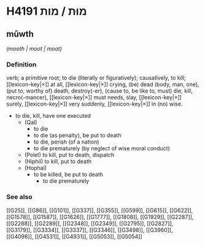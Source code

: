 # H4191 מוּת / מות

## mûwth

_(mooth | moot | moot)_

### Definition

verb; a primitive root; to die (literally or figuratively); causatively, to kill; [[lexicon-key|×]] at all, [[lexicon-key|×]] crying, (be) dead (body, man, one), (put to, worthy of) death, destroy(-er), (cause to, be like to, must) die, kill, necro(-mancer), [[lexicon-key|×]] must needs, slay, [[lexicon-key|×]] surely, [[lexicon-key|×]] very suddenly, [[lexicon-key|×]] in (no) wise.

- to die, kill, have one executed
    - (Qal)
        - to die
        - to die (as penalty), be put to death
        - to die, perish (of a nation)
        - to die prematurely (by neglect of wise moral conduct)
    - (Polel) to kill, put to death, dispatch
    - (Hiphil) to kill, put to death
    - (Hophal)
        - to be killed, be put to death
            - to die prematurely
### See also

[[G25]], [[G86]], [[G101]], [[G337]], [[G355]], [[G599]], [[G615]], [[G622]], [[G1578]], [[G1587]], [[G1626]], [[G1777]], [[G1808]], [[G1929]], [[G2287]], [[G2288]], [[G2289]], [[G2348]], [[G2349]], [[G2795]], [[G2827]], [[G3179]], [[G3334]], [[G3337]], [[G3346]], [[G3498]], [[G3960]], [[G4098]], [[G4531]], [[G4931]], [[G5053]], [[G5054]]

